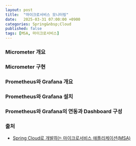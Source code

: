 ```yaml
---
layout: post
title:  "마이크로서비스 모니터링"
date:   2025-03-31 07:00:00 +0900
categories: Spring&nbsp;Cloud
published: false
tags: [MSA, 마이크로서비스]
---
```


### Micrometer 개요

### Micrometer 구현

### Prometheus와 Grafana 개요

### Prometheus와 Grafana 설치

### Prometheus와 Grafana의 연동과 Dashboard 구성

### 출처

- [Spring Cloud로 개발하는 마이크로서비스 애플리케이션(MSA)](https://www.inflearn.com/course/%EC%8A%A4%ED%94%84%EB%A7%81-%ED%81%B4%EB%9D%BC%EC%9A%B0%EB%93%9C-%EB%A7%88%EC%9D%B4%ED%81%AC%EB%A1%9C%EC%84%9C%EB%B9%84%EC%8A%A4)